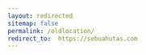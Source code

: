 ```yaml
---
layout: redirected
sitemap: false
permalink: /oldlocation/
redirect_to:  https://sebuahutas.com
---
```

